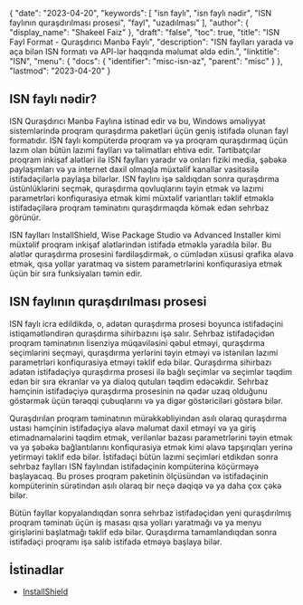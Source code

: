 {
  "date": "2023-04-20",
  "keywords": [
"isn faylı",
"isn faylı nədir",
"ISN faylının quraşdırılması prosesi",
"fayl",
"uzadılması"
],
  "author": {
    "display_name": "Shakeel Faiz"
},
  "draft": "false",
  "toc": true,
  "title": "ISN Fayl Format - Quraşdırıcı Mənbə Faylı",
  "description": "ISN faylları yarada və aça bilən ISN formatı və API-lər haqqında məlumat əldə edin.",
  "linktitle": "ISN",
  "menu": {
    "docs": {
      "identifier": "misc-isn-az",
      "parent": "misc"
}
},
  "lastmod": "2023-04-20"
}

## ISN faylı nədir?

ISN Quraşdırıcı Mənbə Faylına istinad edir və bu, Windows əməliyyat sistemlərində proqram quraşdırma paketləri üçün geniş istifadə olunan fayl formatıdır. ISN faylı kompüterdə proqram və ya proqram quraşdırmaq üçün lazım olan bütün lazımi faylları və təlimatları ehtiva edir. Tərtibatçılar proqram inkişaf alətləri ilə ISN faylları yaradır və onları fiziki media, şəbəkə paylaşımları və ya internet daxil olmaqla müxtəlif kanallar vasitəsilə istifadəçilərlə paylaşa bilərlər. ISN faylını işə saldıqdan sonra quraşdırma üstünlüklərini seçmək, quraşdırma qovluqlarını təyin etmək və lazımi parametrləri konfiqurasiya etmək kimi müxtəlif variantları təklif etməklə istifadəçilərə proqram təminatını quraşdırmaqda kömək edən sehrbaz görünür.

ISN faylları InstallShield, Wise Package Studio və Advanced Installer kimi müxtəlif proqram inkişaf alətlərindən istifadə etməklə yaradıla bilər. Bu alətlər quraşdırma prosesini fərdiləşdirmək, o cümlədən xüsusi qrafika əlavə etmək, qısa yollar yaratmaq və sistem parametrlərini konfiqurasiya etmək üçün bir sıra funksiyaları təmin edir.

## ISN faylının quraşdırılması prosesi

ISN faylı icra edildikdə, o, adətən quraşdırma prosesi boyunca istifadəçini istiqamətləndirən quraşdırma sihirbazını işə salır. Sehrbaz istifadəçidən proqram təminatının lisenziya müqaviləsini qəbul etməyi, quraşdırma seçimlərini seçməyi, quraşdırma yerlərini təyin etməyi və istənilən lazımi parametrləri konfiqurasiya etməyi təklif edə bilər. Quraşdırma sihirbazı adətən istifadəçiyə quraşdırma prosesi ilə bağlı seçimlər və seçimlər təqdim edən bir sıra ekranlar və ya dialoq qutuları təqdim edəcəkdir. Sehrbaz həmçinin istifadəçiyə quraşdırma prosesinin nə qədər uzaq olduğunu göstərmək üçün tərəqqi çubuqlarını və ya digər göstəriciləri göstərə bilər.

Quraşdırılan proqram təminatının mürəkkəbliyindən asılı olaraq quraşdırma ustası həmçinin istifadəçiyə əlavə məlumat daxil etməyi və ya giriş etimadnamələrini təqdim etmək, verilənlər bazası parametrlərini təyin etmək və ya şəbəkə bağlantılarını konfiqurasiya etmək kimi əlavə tapşırıqları yerinə yetirməyi təklif edə bilər. İstifadəçi bütün lazımi seçimləri etdikdən sonra sehrbaz faylları ISN faylından istifadəçinin kompüterinə köçürməyə başlayacaq. Bu proses proqram paketinin ölçüsündən və istifadəçinin kompüterinin sürətindən asılı olaraq bir neçə dəqiqə və ya daha çox çəkə bilər.

Bütün fayllar kopyalandıqdan sonra sehrbaz istifadəçidən yeni quraşdırılmış proqram təminatı üçün iş masası qısa yolları yaratmağı və ya menyu girişlərini başlatmağı təklif edə bilər. Quraşdırma tamamlandıqdan sonra istifadəçi proqramı işə salıb istifadə etməyə başlaya bilər.

## İstinadlar
* [InstallShield](https://www.revenera.com/install/products/installshield)


